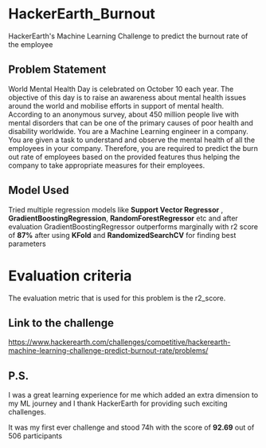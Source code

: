 # HackerEarth_Burnout

HackerEarth's Machine Learning Challenge to predict the burnout rate of the employee


## Problem Statement

World Mental Health Day is celebrated on October 10 each year. The objective of this day is to raise an awareness about mental health issues around the world and mobilise efforts in support of mental health. According to an anonymous survey, about 450 million people live with mental disorders that can be one of the primary causes of poor health and disability worldwide.
You are a Machine Learning engineer in a company. You are given a task to understand and observe the mental health of all the employees in your company. Therefore, you are required to predict the burn out rate of employees based on the provided features thus helping the company to take appropriate measures for their employees.
## Model Used
Tried multiple regression models like **Support Vector Regressor** , **GradientBoostingRegression**, **RandomForestRegressor** etc and after evaluation GradientBoostingRegressor outperforms marginally with r2 score of **87%** after using **KFold** and **RandomizedSearchCV** for finding best parameters


# Evaluation criteria
The evaluation metric that is used for this problem is the r2_score.

## Link to the challenge
https://www.hackerearth.com/challenges/competitive/hackerearth-machine-learning-challenge-predict-burnout-rate/problems/

## P.S.
I was a great learning experience for me which added an extra dimension to my ML journey and I thank HackerEarth for providing such exciting challenges.

It was my first ever challenge and stood 74h with the score of **92.69** out of 506 participants
